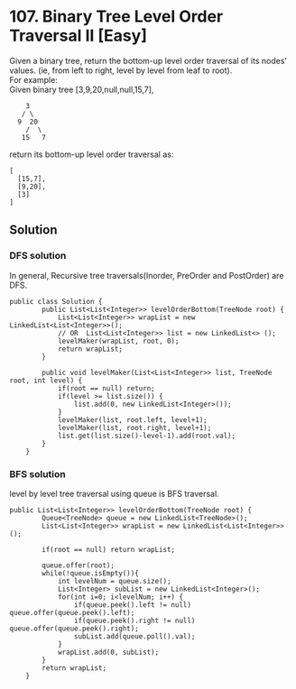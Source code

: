 # 107. Binary Tree Level Order Traversal II [Easy]     
Given a binary tree, return the bottom-up level order traversal of its nodes' values. (ie, from left to right, level by level from leaf to root).      
For example:       
Given binary tree [3,9,20,null,null,15,7],     
```
    3
   / \
  9  20
    /  \
   15   7
```

return its bottom-up level order traversal as:
```
[
  [15,7],
  [9,20],
  [3]
]
```

## Solution     
### DFS solution     
In general, Recursive tree traversals(Inorder, PreOrder and PostOrder) are DFS.       
```
public class Solution {
        public List<List<Integer>> levelOrderBottom(TreeNode root) {
            List<List<Integer>> wrapList = new LinkedList<List<Integer>>();
            // OR  List<List<Integer>> list = new LinkedList<> ();
            levelMaker(wrapList, root, 0);
            return wrapList;
        }
        
        public void levelMaker(List<List<Integer>> list, TreeNode root, int level) {
            if(root == null) return;
            if(level >= list.size()) {
                list.add(0, new LinkedList<Integer>());
            }
            levelMaker(list, root.left, level+1);
            levelMaker(list, root.right, level+1);
            list.get(list.size()-level-1).add(root.val);
        }
    }
```

### BFS solution     
level by level tree traversal using queue is BFS traversal.      
```
public List<List<Integer>> levelOrderBottom(TreeNode root) {
        Queue<TreeNode> queue = new LinkedList<TreeNode>();
        List<List<Integer>> wrapList = new LinkedList<List<Integer>>();
        
        if(root == null) return wrapList;
        
        queue.offer(root);
        while(!queue.isEmpty()){
            int levelNum = queue.size();
            List<Integer> subList = new LinkedList<Integer>();
            for(int i=0; i<levelNum; i++) {
                if(queue.peek().left != null) queue.offer(queue.peek().left);
                if(queue.peek().right != null) queue.offer(queue.peek().right);
                subList.add(queue.poll().val);
            }
            wrapList.add(0, subList);
        }
        return wrapList;
    }
```

